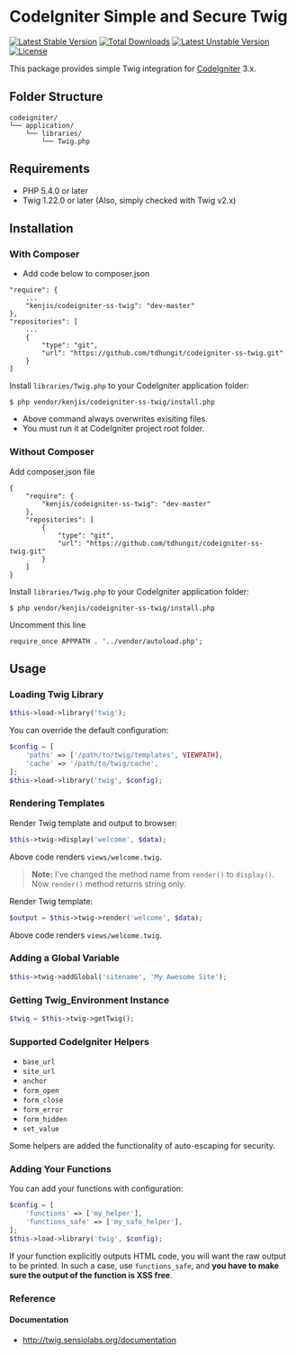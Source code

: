 # CodeIgniter Simple and Secure Twig

[![Latest Stable Version](https://poser.pugx.org/kenjis/codeigniter-ss-twig/v/stable)](https://packagist.org/packages/kenjis/codeigniter-ss-twig) [![Total Downloads](https://poser.pugx.org/kenjis/codeigniter-ss-twig/downloads)](https://packagist.org/packages/kenjis/codeigniter-ss-twig) [![Latest Unstable Version](https://poser.pugx.org/kenjis/codeigniter-ss-twig/v/unstable)](https://packagist.org/packages/kenjis/codeigniter-ss-twig) [![License](https://poser.pugx.org/kenjis/codeigniter-ss-twig/license)](https://packagist.org/packages/kenjis/codeigniter-ss-twig)

This package provides simple Twig integration for [CodeIgniter](https://github.com/bcit-ci/CodeIgniter) 3.x.

## Folder Structure

```
codeigniter/
└── application/
    └── libraries/
        └── Twig.php
```

## Requirements

* PHP 5.4.0 or later
* Twig 1.22.0 or later (Also, simply checked with Twig v2.x)

## Installation

### With Composer

* Add code below to composer.json
~~~
"require": {
    ...
    "kenjis/codeigniter-ss-twig": "dev-master"
},
"repositories": [
    ...
    {
        "type": "git",
        "url": "https://github.com/tdhungit/codeigniter-ss-twig.git"
    }
]
~~~

Install `libraries/Twig.php` to your CodeIgniter application folder:

~~~
$ php vendor/kenjis/codeigniter-ss-twig/install.php
~~~

* Above command always overwrites exisiting files.
* You must run it at CodeIgniter project root folder.

### Without Composer

Add composer.json file
~~~
{
    "require": {
        "kenjis/codeigniter-ss-twig": "dev-master"
    },
    "repositories": [
        {
            "type": "git",
            "url": "https://github.com/tdhungit/codeigniter-ss-twig.git"
        }
    ]
}
~~~

Install `libraries/Twig.php` to your CodeIgniter application folder:

~~~
$ php vendor/kenjis/codeigniter-ss-twig/install.php
~~~


Uncomment this line
~~~
require_once APPPATH . '../vendor/autoload.php';
~~~

## Usage

### Loading Twig Library

~~~php
$this->load->library('twig');
~~~

You can override the default configuration:

~~~php
$config = [
	'paths' => ['/path/to/twig/templates', VIEWPATH],
	'cache' => '/path/to/twig/cache',
];
$this->load->library('twig', $config);
~~~

### Rendering Templates

Render Twig template and output to browser:

~~~php
$this->twig->display('welcome', $data);
~~~

Above code renders `views/welcome.twig`.

> **Note:** I've changed the method name from `render()` to `display()`. Now `render()` method returns string only.

Render Twig template:

~~~php
$output = $this->twig->render('welcome', $data);
~~~

Above code renders `views/welcome.twig`.

### Adding a Global Variable

~~~php
$this->twig->addGlobal('sitename', 'My Awesome Site');
~~~

### Getting Twig_Environment Instance

~~~php
$twig = $this->twig->getTwig();
~~~

### Supported CodeIgniter Helpers

* `base_url`
* `site_url`
* `anchor`
* `form_open`
* `form_close`
* `form_error`
* `form_hidden`
* `set_value`

Some helpers are added the functionality of auto-escaping for security.

### Adding Your Functions

You can add your functions with configuration:

~~~php
$config = [
	'functions' => ['my_helper'],
	'functions_safe' => ['my_safe_helper'],
];
$this->load->library('twig', $config);
~~~

If your function explicitly outputs HTML code, you will want the raw output to be printed. In such a case, use `functions_safe`, and **you have to make sure the output of the function is XSS free**.

### Reference

#### Documentation

* http://twig.sensiolabs.org/documentation

